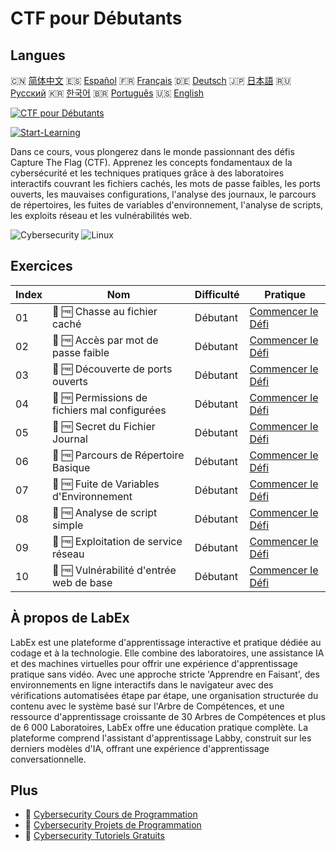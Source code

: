 # CTF pour Débutants

## Langues

🇨🇳 [简体中文](README_zh.md) 🇪🇸 [Español](README_es.md) 🇫🇷 [Français](README_fr.md) 🇩🇪 [Deutsch](README_de.md) 🇯🇵 [日本語](README_ja.md) 🇷🇺 [Русский](README_ru.md) 🇰🇷 [한국어](README_ko.md) 🇧🇷 [Português](README_pt.md) 🇺🇸 [English](README.md) 

[![CTF pour Débutants](https://cover-creator.labex.io/ctf-for-beginners.png?lang=fr)](https://labex.io/fr/courses/ctf-for-beginners)

[![Start-Learning](https://img.shields.io/badge/Start-Learning-whitesmoke?style=for-the-badge)](https://labex.io/fr/courses/ctf-for-beginners)

Dans ce cours, vous plongerez dans le monde passionnant des défis Capture The Flag (CTF). Apprenez les concepts fondamentaux de la cybersécurité et les techniques pratiques grâce à des laboratoires interactifs couvrant les fichiers cachés, les mots de passe faibles, les ports ouverts, les mauvaises configurations, l'analyse des journaux, le parcours de répertoires, les fuites de variables d'environnement, l'analyse de scripts, les exploits réseau et les vulnérabilités web.

![Cybersecurity](https://img.shields.io/badge/Cybersecurity-whitesmoke?style=for-the-badge&logo=cybersecurity)
![Linux](https://img.shields.io/badge/Linux-whitesmoke?style=for-the-badge&logo=linux)


## Exercices

|   Index | Nom                                           | Difficulté   | Pratique                                                                                                             |
|---------|-----------------------------------------------|--------------|----------------------------------------------------------------------------------------------------------------------|
|      01 | 🎯 🆓 Chasse au fichier caché                 | Débutant     | <a target='_blank' href='https://labex.io/fr/labs/linux-hidden-file-hunt-596219'>Commencer le Défi</a>               |
|      02 | 🎯 🆓 Accès par mot de passe faible           | Débutant     | <a target='_blank' href='https://labex.io/fr/labs/linux-weak-password-access-596224'>Commencer le Défi</a>           |
|      03 | 🎯 🆓 Découverte de ports ouverts             | Débutant     | <a target='_blank' href='https://labex.io/fr/labs/linux-open-port-discovery-596222'>Commencer le Défi</a>            |
|      04 | 🎯 🆓 Permissions de fichiers mal configurées | Débutant     | <a target='_blank' href='https://labex.io/fr/labs/linux-misconfigured-file-permissions-596218'>Commencer le Défi</a> |
|      05 | 🎯 🆓 Secret du Fichier Journal               | Débutant     | <a target='_blank' href='https://labex.io/fr/labs/linux-log-file-secret-596220'>Commencer le Défi</a>                |
|      06 | 🎯 🆓 Parcours de Répertoire Basique          | Débutant     | <a target='_blank' href='https://labex.io/fr/labs/linux-basic-directory-traversal-596215'>Commencer le Défi</a>      |
|      07 | 🎯 🆓 Fuite de Variables d'Environnement      | Débutant     | <a target='_blank' href='https://labex.io/fr/labs/linux-environment-variable-leak-596217'>Commencer le Défi</a>      |
|      08 | 🎯 🆓 Analyse de script simple                | Débutant     | <a target='_blank' href='https://labex.io/fr/labs/linux-simple-script-analysis-596223'>Commencer le Défi</a>         |
|      09 | 🎯 🆓 Exploitation de service réseau          | Débutant     | <a target='_blank' href='https://labex.io/fr/labs/linux-network-service-exploit-596221'>Commencer le Défi</a>        |
|      10 | 🎯 🆓 Vulnérabilité d'entrée web de base      | Débutant     | <a target='_blank' href='https://labex.io/fr/labs/linux-basic-web-input-vulnerability-596216'>Commencer le Défi</a>  |

## À propos de LabEx

LabEx est une plateforme d'apprentissage interactive et pratique dédiée au codage et à la technologie. Elle combine des laboratoires, une assistance IA et des machines virtuelles pour offrir une expérience d'apprentissage pratique sans vidéo. Avec une approche stricte 'Apprendre en Faisant', des environnements en ligne interactifs dans le navigateur avec des vérifications automatisées étape par étape, une organisation structurée du contenu avec le système basé sur l'Arbre de Compétences, et une ressource d'apprentissage croissante de 30 Arbres de Compétences et plus de 6 000 Laboratoires, LabEx offre une éducation pratique complète. La plateforme comprend l'assistant d'apprentissage Labby, construit sur les derniers modèles d'IA, offrant une expérience d'apprentissage conversationnelle.

## Plus

- 🔗 [Cybersecurity Cours de Programmation](https://github.com/labex-labs/awesome-programming-courses)
- 🔗 [Cybersecurity Projets de Programmation](https://github.com/labex-labs/awesome-programming-projects)
- 🔗 [Cybersecurity Tutoriels Gratuits](https://github.com/labex-labs/cybersecurity-free-tutorials)

